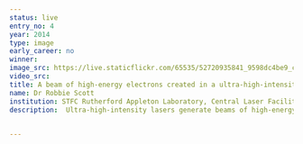 ```yaml
---
status: live
entry_no: 4
year: 2014
type: image 
early_career: no 
winner: 
image_src: https://live.staticflickr.com/65535/52720935841_9598dc4be9_c_d.jpg
video_src: 
title: A beam of high-energy electrons created in a ultra-high-intensity laser-plasma interaction focuses within the gold target
name: Dr Robbie Scott
institution: STFC Rutherford Appleton Laboratory, Central Laser Facility
description:  Ultra-high-intensity lasers generate beams of high-energy electrons when they are fired at solid targets. In principal these electron beams can be used to initiate controlled thermonuclear fusion within the laboratory - a near infinite source of clean, green, energy. Previously the electron beam has been found to be highly divergent, meaning it is very inefficient at initiating fusion. Using the EPOCH code running on ARCHER, a new scheme has been investigated which has been shown to produce a beam of high-energy electrons instead focus within the target, potentially greatly improving the efficiency of the fusion scheme.

  
---
```

